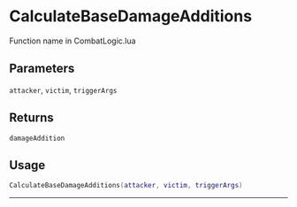 # CalculateBaseDamageAdditions
Function name in CombatLogic.lua
## Parameters
`attacker`, `victim`, `triggerArgs`
## Returns
`damageAddition`
## Usage
```lua
CalculateBaseDamageAdditions(attacker, victim, triggerArgs)
```
---
